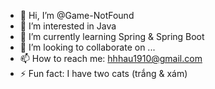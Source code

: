 - 👋 Hi, I’m @Game-NotFound
- 👀 I’m interested in Java
- 🌱 I’m currently learning Spring & Spring Boot
- 💞️ I’m looking to collaborate on ...
- 📫 How to reach me: hhhau1910@gmail.com
- ⚡ Fun fact: I have two cats (trắng & xám)

<!---
Game-NotFound/Game-NotFound is a ✨ special ✨ repository because its `README.md` (this file) appears on your GitHub profile.
You can click the Preview link to take a look at your changes.
--->
